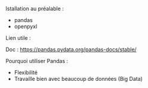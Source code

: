 Istallation au préalable :
- pandas
- openpyxl

Lien utile : 

Doc : <https://pandas.pydata.org/pandas-docs/stable/>


Pourquoi utiliser Pandas : 
- Flexibilité
- Travaille bien avec beaucoup de données (Big Data)